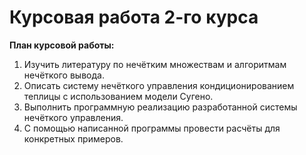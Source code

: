 # **Курсовая работа 2-го курса**

**План курсовой работы:**

1. Изучить литературу по нечётким множествам и алгоритмам нечёткого вывода.
2. Описать систему нечёткого управления кондиционированием теплицы с использованием модели Сугено.
3. Выполнить программную реализацию разработанной системы нечёткого управления.
4. С помощью написанной программы провести расчёты для конкретных примеров.
